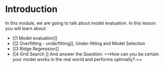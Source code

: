 # Introduction
In this module, we are going to talk about model evaluation.
In this lesson you will learn about:
- [[1 Model evaluation]]
- [[2 Overfitting - underfitting]], Under-fitting and Model Selection 
- [[3 Ridge Regression]]
- [[4 Grid Search ]]
And answer the Question:
==How can you be certain your model works in the real world and performs optimally?.==
